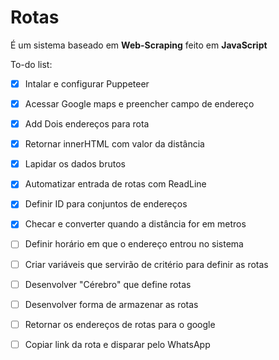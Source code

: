 # Rotas

É um sistema baseado em **Web-Scraping** feito em **JavaScript**

To-do list:

-[x] Intalar e configurar Puppeteer
-[x] Acessar Google maps e preencher campo de endereço
-[x] Add Dois endereços para rota
-[x] Retornar innerHTML com valor da distância
-[x] Lapidar os dados brutos
-[x] Automatizar entrada de rotas com ReadLine
-[x] Definir ID para conjuntos de endereços
-[x] Checar e converter quando a distância for em metros
-[ ] Definir horário em que o endereço entrou no sistema
-[ ] Criar variáveis que servirão de critério para definir as rotas
-[ ] Desenvolver "Cérebro" que define rotas
-[ ] Desenvolver forma de armazenar as rotas
-[ ] Retornar os endereços de rotas para o google
-[ ] Copiar link da rota e disparar pelo WhatsApp


 
